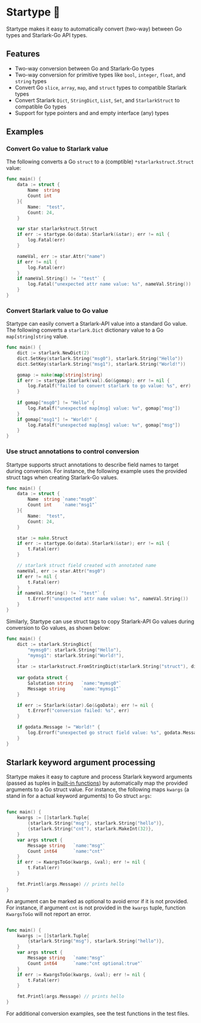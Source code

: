 # Startype 🤩

Startype makes it easy to automatically convert (two-way) between Go types and Starlark-Go API types.

## Features

* Two-way conversion between Go and Starlark-Go types
* Two-way conversion for primitive types like `bool`, `integer`, `float`, and `string` types
* Convert Go `slice`, `array`, `map`, and `struct` types to compatible Starlark types
* Convert Starlark `Dict`, `StringDict`, `List`, `Set`, and `StarlarkStruct` to compatible Go types
* Support for type pointers and and empty interface (any) types

## Examples

### Convert Go value to Starlark value
The following converts a Go `struct` to a (comptible) `*starlarkstruct.Struct` value:

```go
func main() {
    data := struct {
		Name  string
		Count int
	}{
		Name:  "test",
		Count: 24,
	}

	var star starlarkstruct.Struct
	if err := startype.Go(data).Starlark(&star); err != nil {
		log.Fatal(err)
	}

	nameVal, err := star.Attr("name")
	if err != nil {
		log.Fatal(err)
	}
	if nameVal.String() != `"test"` {
		log.Fatal("unexpected attr name value: %s", nameVal.String())
	}
}
```
### Convert Starlark value to Go value

Startype can easily convert a Starlark-API value into a standard Go value. The following 
converts a `starlark.Dict` dictionary value to a Go `map[string]string` value.

```go
func main() {
    dict := starlark.NewDict(2)
    dict.SetKey(starlark.String("msg0"), starlark.String("Hello"))
    dict.SetKey(starlark.String("msg1"), starlark.String("World!"))

    gomap := make(map[string]string)
    if err := startype.Starlark(val).Go(&gomap); err != nil {
        log.Fatalf("failed to convert starlark to go value: %s", err)
    }
	
    if gomap["msg0"] != "Hello" {
        log.Fatalf("unexpected map[msg] value: %v", gomap["msg"])
    }
    if gomap["msg1"] != "World!" {
        log.Fatalf("unexpected map[msg] value: %v", gomap["msg"])
    }
}
```

### Use struct annotations to control conversion

Startype supports struct annotations to describe field names to target during conversion. For instance, the following example uses the provided struct tags when creating Starlark-Go values. 

```go
func main() {
    data := struct {
		Name  string `name:"msg0"`
		Count int    `name:"msg1"`
	}{
		Name:  "test",
		Count: 24,
	}

	star := make.Struct
	if err := startype.Go(data).Starlark(&star); err != nil {
		t.Fatal(err)
	}

    // starlark struct field created with annotated name
    nameVal, err := star.Attr("msg0")
	if err != nil {
		t.Fatal(err)
	}
	if nameVal.String() != `"test"` {
		t.Errorf("unexpected attr name value: %s", nameVal.String())
	}
}
```

Similarly, Startype can use struct tags to copy Starlark-API Go values during conversion to Go values, as shown below:

```go
func main() {
    dict := starlark.StringDict{
        "mymsg0": starlark.String("Hello"),
        "mymsg1": starlark.String("World!"),
    }
    star := starlarkstruct.FromStringDict(starlark.String("struct"), dict)
    
    var godata struct {
        Salutation string   `name:"mymsg0"`
        Message string      `name:"mymsg1"`
	}

	if err := Starlark(&star).Go(&goData); err != nil {
		t.Errorf("conversion failed: %s", err)
	}

	if godata.Message != "World!" {
		log.Errorf("unexpected go struct field value: %s", godata.Message)
	}
}
```

## Starlark keyword argument processing
Startype makes it easy to capture and process Starlark keyword arguments (passed as tuples in [built-in functions](https://github.com/google/starlark-go/blob/master/doc/spec.md#built-in-functions)) by automatically map the provided arguments to a Go struct value. For instance, the following maps `kwargs` (a stand in for a actual keyword arguments) to Go struct `args`:

```go

func main() {
    kwargs := []starlark.Tuple{
        {starlark.String("msg"), starlark.String("hello")},
        {starlark.String("cnt"), starlark.MakeInt(32)},
    }
    var args struct {
        Message string   `name:"msg"`
        Count int64      `name:"cnt"`
    }
	if err := KwargsToGo(kwargs, &val); err != nil {
		t.Fatal(err)
	}

    fmt.Printl(args.Message) // prints hello
}
```

An argument can be marked as optional to avoid error if it is not provided. For instance, 
if argument `cnt` is not provided in the `kwargs` tuple, function `KwargsToGo` will not report an error.

```go

func main() {
    kwargs := []starlark.Tuple{
        {starlark.String("msg"), starlark.String("hello")},
    }
    var args struct {
        Message string   `name:"msg"`
        Count int64      `name:"cnt optional:true"`
    }
	if err := KwargsToGo(kwargs, &val); err != nil {
		t.Fatal(err)
	}

    fmt.Printl(args.Message) // prints hello
}
```

For additional conversion examples, see the test functions in the test files.